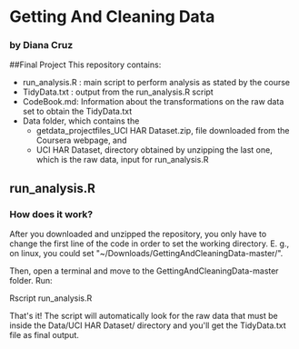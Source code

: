 # Getting And Cleaning Data
### by Diana Cruz

##Final Project
This repository contains:
* run_analysis.R : main script to perform analysis as stated by the course
* TidyData.txt : output from the run_analysis.R script
* CodeBook.md: Information about the transformations on the raw data set to obtain the TidyData.txt
* Data folder, which contains the
  * getdata_projectfiles_UCI HAR Dataset.zip, file downloaded from the Coursera webpage, and
  * UCI HAR Dataset, directory obtained by unzipping the last one, which is the raw data, input for run_analysis.R
  
## run_analysis.R
### How does it work?
After you downloaded and unzipped the repository, you only have to change the first line of the code in order to set the working directory.
E. g., on linux, you could set "~/Downloads/GettingAndCleaningData-master/".

Then, open a terminal and move to the GettingAndCleaningData-master folder. Run:

Rscript run_analysis.R


That's it! The script will automatically look for the raw data that must be inside the Data/UCI HAR Dataset/ directory and you'll get the TidyData.txt file as final output.
